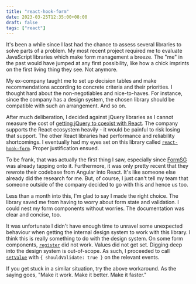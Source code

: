 ```yaml
---
title: "react-hook-form"
date: 2023-03-25T12:35:00+08:00
draft: false
tags: ["react"]
---
```

It's been a while since I last had the chance to assess several libraries to solve parts of a problem. My most recent project required me to evaluate JavaScript libraries which make form management a breeze. The "me" in the past would have jumped at any first possibility, like how a chick imprints on the first living thing they see. Not anymore.

My ex-company taught me to set up decision tables and make recommendations according to concrete criteria and their priorities. I thought hard about the non-negotiables and nice-to-haves. For instance, since the company has a design system, the chosen library should be compatible with such an arrangement. And so on.

After much deliberation, I decided against jQuery libraries as I cannot measure the cost of [getting jQuery to coexist with React](https://legacy.reactjs.org/docs/integrating-with-other-libraries.html). The company supports the React ecosystem heavily - it would be painful to risk losing that support. The other React libraries had performance and reliability shortcomings. I eventually had my eyes set on this library called [`react-hook-form`](https://github.com/react-hook-form/react-hook-form). Proper justification ensued.

To be frank, that was actually the first thing I saw, especially since [FormSG](https://github.com/opengovsg/FormSG) was already tapping onto it. Furthermore, it was only pretty recent that they rewrote their codebase from Angular into React. It's like someone else already did the research for me. But, of course, I just can't tell my team that someone outside of the company decided to go with this and hence us too.

Less than a month into this, I'm glad to say I made the right choice. The library saved me from having to worry about form state and validation. I could nest my form components without worries. The documentation was clear and concise, too.

It was unfortunate I didn't have enough time to unravel some unexpected behaviour when getting the internal design system to work with this library. I think this is really something to do with the design system. On some form components, [`register`](https://react-hook-form.com/api/useform/register/) did not work. Values did not get set. Digging deep into the design system is out-of-scope. As such, I proceeded to call [`setValue`](https://react-hook-form.com/api/useform/setvalue/) with `{ shouldValidate: true }` on the relevant events.

If you get stuck in a similar situation, try the above workaround. As the saying goes, "Make it work. Make it better. Make it faster."
